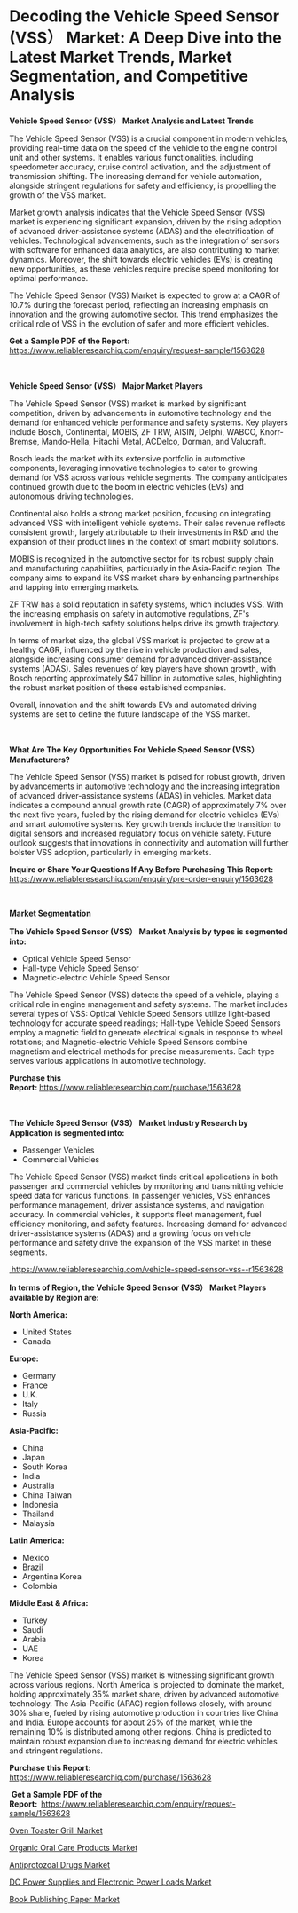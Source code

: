 <p><h1>Decoding the Vehicle Speed Sensor (VSS） Market: A Deep Dive into the Latest Market Trends, Market Segmentation, and Competitive Analysis</h1></p><p><strong>Vehicle Speed Sensor (VSS） Market Analysis and Latest Trends</strong></p>
<p><p>The Vehicle Speed Sensor (VSS) is a crucial component in modern vehicles, providing real-time data on the speed of the vehicle to the engine control unit and other systems. It enables various functionalities, including speedometer accuracy, cruise control activation, and the adjustment of transmission shifting. The increasing demand for vehicle automation, alongside stringent regulations for safety and efficiency, is propelling the growth of the VSS market.</p><p>Market growth analysis indicates that the Vehicle Speed Sensor (VSS) market is experiencing significant expansion, driven by the rising adoption of advanced driver-assistance systems (ADAS) and the electrification of vehicles. Technological advancements, such as the integration of sensors with software for enhanced data analytics, are also contributing to market dynamics. Moreover, the shift towards electric vehicles (EVs) is creating new opportunities, as these vehicles require precise speed monitoring for optimal performance.</p><p>The Vehicle Speed Sensor (VSS) Market is expected to grow at a CAGR of 10.7% during the forecast period, reflecting an increasing emphasis on innovation and the growing automotive sector. This trend emphasizes the critical role of VSS in the evolution of safer and more efficient vehicles.</p></p>
<p><strong>Get a Sample PDF of the Report:&nbsp;</strong> <a href="https://www.reliableresearchiq.com/enquiry/request-sample/1563628">https://www.reliableresearchiq.com/enquiry/request-sample/1563628</a></p>
<p>&nbsp;</p>
<p><strong>Vehicle Speed Sensor (VSS） Major Market Players</strong></p>
<p><p>The Vehicle Speed Sensor (VSS) market is marked by significant competition, driven by advancements in automotive technology and the demand for enhanced vehicle performance and safety systems. Key players include Bosch, Continental, MOBIS, ZF TRW, AISIN, Delphi, WABCO, Knorr-Bremse, Mando-Hella, Hitachi Metal, ACDelco, Dorman, and Valucraft.</p><p>Bosch leads the market with its extensive portfolio in automotive components, leveraging innovative technologies to cater to growing demand for VSS across various vehicle segments. The company anticipates continued growth due to the boom in electric vehicles (EVs) and autonomous driving technologies.</p><p>Continental also holds a strong market position, focusing on integrating advanced VSS with intelligent vehicle systems. Their sales revenue reflects consistent growth, largely attributable to their investments in R&D and the expansion of their product lines in the context of smart mobility solutions.</p><p>MOBIS is recognized in the automotive sector for its robust supply chain and manufacturing capabilities, particularly in the Asia-Pacific region. The company aims to expand its VSS market share by enhancing partnerships and tapping into emerging markets.</p><p>ZF TRW has a solid reputation in safety systems, which includes VSS. With the increasing emphasis on safety in automotive regulations, ZF's involvement in high-tech safety solutions helps drive its growth trajectory.</p><p>In terms of market size, the global VSS market is projected to grow at a healthy CAGR, influenced by the rise in vehicle production and sales, alongside increasing consumer demand for advanced driver-assistance systems (ADAS). Sales revenues of key players have shown growth, with Bosch reporting approximately $47 billion in automotive sales, highlighting the robust market position of these established companies.</p><p>Overall, innovation and the shift towards EVs and automated driving systems are set to define the future landscape of the VSS market.</p></p>
<p>&nbsp;</p>
<p><strong>What Are The Key Opportunities For Vehicle Speed Sensor (VSS） Manufacturers?</strong></p>
<p><p>The Vehicle Speed Sensor (VSS) market is poised for robust growth, driven by advancements in automotive technology and the increasing integration of advanced driver-assistance systems (ADAS) in vehicles. Market data indicates a compound annual growth rate (CAGR) of approximately 7% over the next five years, fueled by the rising demand for electric vehicles (EVs) and smart automotive systems. Key growth trends include the transition to digital sensors and increased regulatory focus on vehicle safety. Future outlook suggests that innovations in connectivity and automation will further bolster VSS adoption, particularly in emerging markets.</p></p>
<p><strong>Inquire or Share Your Questions If Any Before Purchasing This Report:</strong> <a href="https://www.reliableresearchiq.com/enquiry/pre-order-enquiry/1563628">https://www.reliableresearchiq.com/enquiry/pre-order-enquiry/1563628</a></p>
<p>&nbsp;</p>
<p><strong>Market Segmentation</strong></p>
<p><strong>The Vehicle Speed Sensor (VSS） Market Analysis by types is segmented into:</strong></p>
<p><ul><li>Optical Vehicle Speed Sensor</li><li>Hall-type Vehicle Speed Sensor</li><li>Magnetic-electric Vehicle Speed Sensor</li></ul></p>
<p><p>The Vehicle Speed Sensor (VSS) detects the speed of a vehicle, playing a critical role in engine management and safety systems. The market includes several types of VSS: Optical Vehicle Speed Sensors utilize light-based technology for accurate speed readings; Hall-type Vehicle Speed Sensors employ a magnetic field to generate electrical signals in response to wheel rotations; and Magnetic-electric Vehicle Speed Sensors combine magnetism and electrical methods for precise measurements. Each type serves various applications in automotive technology.</p></p>
<p><strong>Purchase this Report:&nbsp;</strong><a href="https://www.reliableresearchiq.com/purchase/1563628">https://www.reliableresearchiq.com/purchase/1563628</a></p>
<p>&nbsp;</p>
<p><strong>The Vehicle Speed Sensor (VSS） Market Industry Research by Application is segmented into:</strong></p>
<p><ul><li>Passenger Vehicles</li><li>Commercial Vehicles</li></ul></p>
<p><p>The Vehicle Speed Sensor (VSS) market finds critical applications in both passenger and commercial vehicles by monitoring and transmitting vehicle speed data for various functions. In passenger vehicles, VSS enhances performance management, driver assistance systems, and navigation accuracy. In commercial vehicles, it supports fleet management, fuel efficiency monitoring, and safety features. Increasing demand for advanced driver-assistance systems (ADAS) and a growing focus on vehicle performance and safety drive the expansion of the VSS market in these segments.</p></p>
<p><a href="https://www.reliableresearchiq.com/vehicle-speed-sensor-vss--r1563628">&nbsp;https://www.reliableresearchiq.com/vehicle-speed-sensor-vss--r1563628</a></p>
<p><strong>In terms of Region, the Vehicle Speed Sensor (VSS） Market Players available by Region are:</strong></p>
<p>
    <p> <strong> North America: </strong>
        <ul>
            <li>United States</li>
            <li>Canada</li>
        </ul>
        </p> 
    <p> <strong> Europe: </strong>
        <ul>
            <li>Germany</li>
            <li>France</li>
            <li>U.K.</li>
            <li>Italy</li>
            <li>Russia</li>
        </ul>
        </p> 
    <p> <strong> Asia-Pacific: </strong>
        <ul>
            <li>China</li>
            <li>Japan</li>
            <li>South Korea</li>
            <li>India</li>
            <li>Australia</li>
            <li>China Taiwan</li>
            <li>Indonesia</li>
            <li>Thailand</li>
            <li>Malaysia</li>
        </ul>
        </p> 
    <p> <strong> Latin America: </strong>
        <ul>
            <li>Mexico</li>
            <li>Brazil</li>
            <li>Argentina Korea</li>
            <li>Colombia</li>
        </ul>
        </p> 
    <p> <strong> Middle East & Africa: </strong>
        <ul>
            <li>Turkey</li>
            <li>Saudi</li>
            <li>Arabia</li>
            <li>UAE</li>
            <li>Korea</li>
        </ul>
    </p>
    </p>
<p><p>The Vehicle Speed Sensor (VSS) market is witnessing significant growth across various regions. North America is projected to dominate the market, holding approximately 35% market share, driven by advanced automotive technology. The Asia-Pacific (APAC) region follows closely, with around 30% share, fueled by rising automotive production in countries like China and India. Europe accounts for about 25% of the market, while the remaining 10% is distributed among other regions. China is predicted to maintain robust expansion due to increasing demand for electric vehicles and stringent regulations.</p></p>
<p><strong>Purchase this Report: </strong><a href="https://www.reliableresearchiq.com/purchase/1563628">https://www.reliableresearchiq.com/purchase/1563628</a></p>
<p>&nbsp;<strong>Get a Sample PDF of the Report:&nbsp;&nbsp;</strong><a href="https://www.reliableresearchiq.com/enquiry/request-sample/1563628">https://www.reliableresearchiq.com/enquiry/request-sample/1563628</a></p>
<p><strong></strong></p>
<p><p><a href="https://issuu.com/reportprime-2/docs/oven-toaster-grill-market-size-2030_849c630aae5ef5">Oven Toaster Grill Market</a></p><p><a href="https://issuu.com/reportprime-2/docs/organic-oral-care-products-market-s_19c18657addb91">Organic Oral Care Products Market</a></p><p><a href="https://medium.com/@fatmarawatan39/antiprotozoal-drugs-market-global-market-insights-and-regional-analysis-2024-2031-45eb6ffedbec">Antiprotozoal Drugs Market</a></p><p><a href="https://medium.com/@fatmarawatan39/emerging-opportunities-and-challenges-in-the-global-dc-power-supplies-and-electronic-power-loads-b98ee1765d05?postPublishedType=repub">DC Power Supplies and Electronic Power Loads Market</a></p><p><a href="https://www.linkedin.com/pulse/global-perspectives-book-publishing-paper-market-trends-forecast-ge85e?trackingId=yuhLp6M1SmyE0LzAAAwq1w%3D%3D">Book Publishing Paper Market</a></p></p>